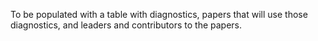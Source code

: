 To be populated with a table with diagnostics, papers that will use those diagnostics, and leaders and contributors to the papers.

